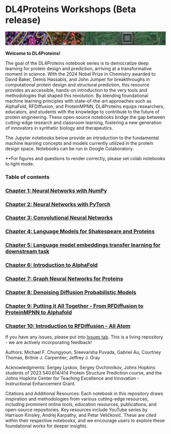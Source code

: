 # DL4Proteins Workshops (Beta release)

![Cell Motherboard Wallpaper](images/cell_motherboard.png)

**Welcome to DL4Proteins!**

The goal of the DL4Proteins notebook series is to democratize deep learning for protein design and prediction, arriving at a transformative moment in science. With the 2024 Nobel Prize in Chemistry awarded to David Baker, Demis Hassabis, and John Jumper for breakthroughs in computational protein design and structural prediction, this resource provides an accessible, hands-on introduction to the very tools and methodologies that shaped this revolution. By blending foundational machine learning principles with state-of-the-art approaches such as AlphaFold, RFDiffusion, and ProteinMPNN, DL4Proteins equips researchers, educators, and students with the knowledge to contribute to the future of protein engineering. These open-source notebooks bridge the gap between cutting-edge research and classroom learning, fostering a new generation of innovators in synthetic biology and therapeutics.

The Jupyter notebooks below provide an introduction to the fundamental machine learning concepts and models currently utilized in the protein design space. Notebooks can be run in Google Colaboratory.

**For figures and questions to render correctly, please set colab notebooks to light mode.

### Table of contents
### [Chapter 1: Neural Networks with NumPy](https://colab.research.google.com/github/Graylab/DL4Proteins-notebooks/blob/main/notebooks/WS01_NeuralNetworksWithNumpy.ipynb)
### [Chapter 2: Neural Networks with PyTorch](https://colab.research.google.com/github/Graylab/DL4Proteins-notebooks/blob/main/notebooks/WS02_NeuralNetworksWithPyTorch.ipynb)
### [Chapter 3: Convolutional Neural Networks](https://colab.research.google.com/github/Graylab/DL4Proteins-notebooks/blob/main/notebooks/WS03_ConvolutionalNeuralNetworks.ipynb)
### [Chapter 4: Language Models for Shakespeare and Proteins](https://colab.research.google.com/github/Graylab/DL4Proteins-notebooks/blob/main/notebooks/WS04_LMsForShakespeareAndProteins.ipynb)
### [Chapter 5: Language model embeddings transfer learning for downstream task](https://colab.research.google.com/github/Graylab/DL4Proteins-notebooks/blob/main/notebooks/WS05_LanguageModelEmbeddingsTransferLearningForDownstreamTask.ipynb)
### [Chapter 6: Introduction to AlphaFold](https://colab.research.google.com/github/Graylab/DL4Proteins-notebooks/blob/main/notebooks/WS06_IntroductionToAF.ipynb)
### [Chapter 7: Graph Neural Networks for Proteins](https://colab.research.google.com/github/Graylab/DL4Proteins-notebooks/blob/main/notebooks/WS07_GNNsForProteins.ipynb)
### [Chapter 8: Denoising Diffusion Probabilistic Models](https://colab.research.google.com/github/Graylab/DL4Proteins-notebooks/blob/main/notebooks/WS08_DenoisingDiffusionProbabilisticModels.ipynb)
### [Chapter 9: Putting it All Together - From RFDiffusion to ProteinMPNN to Alphafold](https://colab.research.google.com/github/Graylab/DL4Proteins-notebooks/blob/main/notebooks/WS09_PuttingItAllTogether_DesigningProteins.ipynb)
### [Chapter 10: Introduction to RFDiffusion - All Atom](https://colab.research.google.com/github/Graylab/DL4Proteins-notebooks/blob/main/notebooks/WS10_RFDiffusion_AllAtom.ipynb)

If you have any issues, please put into [Issues tab](https://github.com/Graylab/DL4Proteins-notebooks/issues). This is a living repository - we are actively incorporating feedback!

Authors: Michael F. Chungyoun, Sreevarsha Puvada, Gabriel Au, Courtney Thomas, Britnie J. Carpentier, Jeffrey J. Gray

Acknowledgments: Sergey Lyskov, Sergey Ovchinnikov, Johns Hopkins students of 2023 540.614/414 Protein Structure Prediction course, and the Johns Hopkins Center for Teaching Excellence and Innovation - Instructional Enhancement Grant.

Citations and Additional Resources: Each notebook in this repository draws inspiration and methodologies from various cutting-edge resources, including prominent online tools, education resources, publications, and open-source repositories. Key resources include YouTube series by Harrison Kinsley, Andrej Karpathy, and Petar Veličković. These are cited within their respective notebooks, and we encourage users to explore these foundational works for deeper insights.
